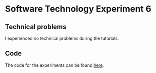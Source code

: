 # Software Technology Experiment 6

## Technical problems
I experienced no technical problems during the tutorials.

## Code
The code for the experiments can be found [here](https://github.com/maritnl/dat250-exp6).
